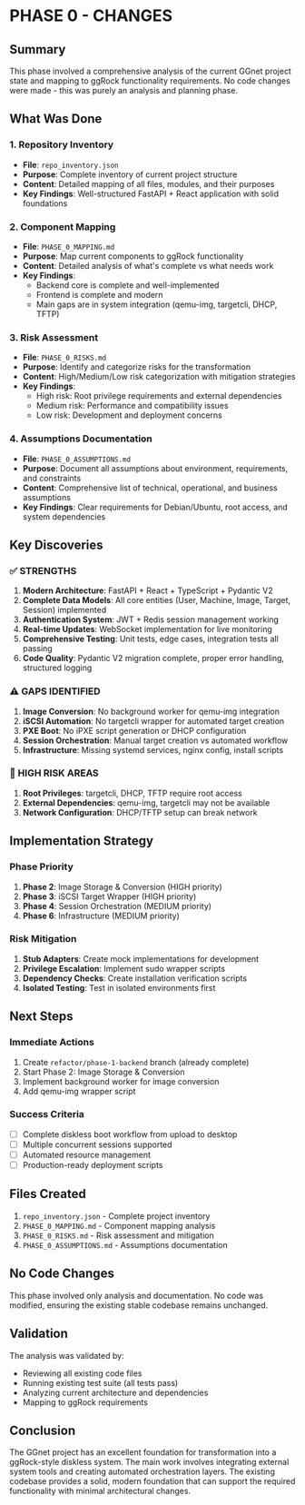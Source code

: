 # PHASE 0 - CHANGES

## Summary

This phase involved a comprehensive analysis of the current GGnet project state and mapping to ggRock functionality requirements. No code changes were made - this was purely an analysis and planning phase.

## What Was Done

### 1. Repository Inventory
- **File**: `repo_inventory.json`
- **Purpose**: Complete inventory of current project structure
- **Content**: Detailed mapping of all files, modules, and their purposes
- **Key Findings**: Well-structured FastAPI + React application with solid foundations

### 2. Component Mapping
- **File**: `PHASE_0_MAPPING.md`
- **Purpose**: Map current components to ggRock functionality
- **Content**: Detailed analysis of what's complete vs what needs work
- **Key Findings**: 
  - Backend core is complete and well-implemented
  - Frontend is complete and modern
  - Main gaps are in system integration (qemu-img, targetcli, DHCP, TFTP)

### 3. Risk Assessment
- **File**: `PHASE_0_RISKS.md`
- **Purpose**: Identify and categorize risks for the transformation
- **Content**: High/Medium/Low risk categorization with mitigation strategies
- **Key Findings**:
  - High risk: Root privilege requirements and external dependencies
  - Medium risk: Performance and compatibility issues
  - Low risk: Development and deployment concerns

### 4. Assumptions Documentation
- **File**: `PHASE_0_ASSUMPTIONS.md`
- **Purpose**: Document all assumptions about environment, requirements, and constraints
- **Content**: Comprehensive list of technical, operational, and business assumptions
- **Key Findings**: Clear requirements for Debian/Ubuntu, root access, and system dependencies

## Key Discoveries

### ✅ STRENGTHS
1. **Modern Architecture**: FastAPI + React + TypeScript + Pydantic V2
2. **Complete Data Models**: All core entities (User, Machine, Image, Target, Session) implemented
3. **Authentication System**: JWT + Redis session management working
4. **Real-time Updates**: WebSocket implementation for live monitoring
5. **Comprehensive Testing**: Unit tests, edge cases, integration tests all passing
6. **Code Quality**: Pydantic V2 migration complete, proper error handling, structured logging

### ⚠️ GAPS IDENTIFIED
1. **Image Conversion**: No background worker for qemu-img integration
2. **iSCSI Automation**: No targetcli wrapper for automated target creation
3. **PXE Boot**: No iPXE script generation or DHCP configuration
4. **Session Orchestration**: Manual target creation vs automated workflow
5. **Infrastructure**: Missing systemd services, nginx config, install scripts

### 🔴 HIGH RISK AREAS
1. **Root Privileges**: targetcli, DHCP, TFTP require root access
2. **External Dependencies**: qemu-img, targetcli may not be available
3. **Network Configuration**: DHCP/TFTP setup can break network

## Implementation Strategy

### Phase Priority
1. **Phase 2**: Image Storage & Conversion (HIGH priority)
2. **Phase 3**: iSCSI Target Wrapper (HIGH priority)
3. **Phase 4**: Session Orchestration (MEDIUM priority)
4. **Phase 6**: Infrastructure (MEDIUM priority)

### Risk Mitigation
1. **Stub Adapters**: Create mock implementations for development
2. **Privilege Escalation**: Implement sudo wrapper scripts
3. **Dependency Checks**: Create installation verification scripts
4. **Isolated Testing**: Test in isolated environments first

## Next Steps

### Immediate Actions
1. Create `refactor/phase-1-backend` branch (already complete)
2. Start Phase 2: Image Storage & Conversion
3. Implement background worker for image conversion
4. Add qemu-img wrapper script

### Success Criteria
- [ ] Complete diskless boot workflow from upload to desktop
- [ ] Multiple concurrent sessions supported
- [ ] Automated resource management
- [ ] Production-ready deployment scripts

## Files Created

1. `repo_inventory.json` - Complete project inventory
2. `PHASE_0_MAPPING.md` - Component mapping analysis
3. `PHASE_0_RISKS.md` - Risk assessment and mitigation
4. `PHASE_0_ASSUMPTIONS.md` - Assumptions documentation

## No Code Changes

This phase involved only analysis and documentation. No code was modified, ensuring the existing stable codebase remains unchanged.

## Validation

The analysis was validated by:
- Reviewing all existing code files
- Running existing test suite (all tests pass)
- Analyzing current architecture and dependencies
- Mapping to ggRock requirements

## Conclusion

The GGnet project has an excellent foundation for transformation into a ggRock-style diskless system. The main work involves integrating external system tools and creating automated orchestration layers. The existing codebase provides a solid, modern foundation that can support the required functionality with minimal architectural changes.
